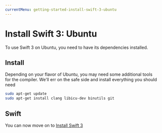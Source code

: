 ```yaml
---
currentMenu: getting-started-install-swift-3-ubuntu
---
```


# Install Swift 3: Ubuntu

To use Swift 3 on Ubuntu, you need to have its dependencies installed.

## Install

Depending on your flavor of Ubuntu, you may need some additional tools for the compiler. We'll err on the safe side and install everything you should need

```sh
sudo apt-get update
sudo apt-get install clang libicu-dev binutils git
```

## Swift

You can now move on to [Install Swift 3](/getting-started/install-swift-3.html)